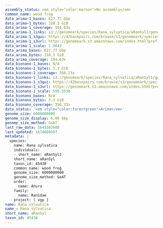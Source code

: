```yaml
---
assembly_status: <em style="color:maroon">No assembly</em>
common_name: wood frog
data_arima-1_bases: 627.77 Gbp
data_arima-1_bytes: 310.3 GiB
data_arima-1_coverage: 104.63x
data_arima-1_links: s3://genomeark/species/Rana_sylvatica/aRanSyl1/genomic_data/arima/<br>
data_arima-1_s3gui: https://42basepairs.com/browse/s3/genomeark/species/Rana_sylvatica/aRanSyl1/genomic_data/arima/
data_arima-1_s3url: https://genomeark.s3.amazonaws.com/index.html?prefix=species/Rana_sylvatica/aRanSyl1/genomic_data/arima/
data_arima-1_scale: 1.8843
data_arima_bases: 627.77 Gbp
data_arima_bytes: 310.3 GiB
data_arima_coverage: 104.63x
data_bionano-1_bases: N/A
data_bionano-1_bytes: 3.3 GiB
data_bionano-1_coverage: 356.23x
data_bionano-1_links: s3://genomeark/species/Rana_sylvatica/aRanSyl1/genomic_data/bionano/<br>
data_bionano-1_s3gui: https://42basepairs.com/browse/s3/genomeark/species/Rana_sylvatica/aRanSyl1/genomic_data/bionano/
data_bionano-1_s3url: https://genomeark.s3.amazonaws.com/index.html?prefix=species/Rana_sylvatica/aRanSyl1/genomic_data/bionano/
data_bionano-1_scale: 595.3530
data_bionano_bases: N/A
data_bionano_bytes: 3.3 GiB
data_bionano_coverage: 356.23x
data_status: '<em style="color:forestgreen">Arima</em>'
genome_size: 6000000000
genome_size_display: 6.00 Gbp
genome_size_method: GoAT
last_raw_data: 1643302608
last_updated: 1674660507
metadata: |
  species:
    name: Rana sylvatica
    individuals:
    - short_name: aRanSyl1
    short_name: aRanSyl
    taxon_id: 45438
    common_name: wood frog
    genome_size: 6000000000
    genome_size_method: GoAT
    order:
      name: Anura
    family:
      name: Ranidae
    project: [ vgp ]
name: Rana sylvatica
name_: Rana_sylvatica
short_name: aRanSyl
taxon_id: 45438
---
```

